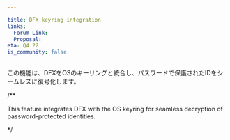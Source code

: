 ```yaml
---

title: DFX keyring integration
links:
  Forum Link: 
  Proposal:
eta: Q4 22
is_community: false
---
```

この機能は、DFXをOSのキーリングと統合し、パスワードで保護されたIDをシームレスに復号化します。

/**

This feature integrates DFX with the OS keyring for seamless decryption of password-protected identities.

*/